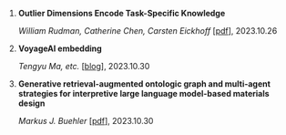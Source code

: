 1. **Outlier Dimensions Encode Task-Specific Knowledge**

    *William Rudman, Catherine Chen, Carsten Eickhoff*  [[pdf](https://arxiv.org/abs/2310.17715)], 2023.10.26
   
1. **VoyageAI embedding** 

    *Tengyu Ma, etc.*  [[blog](https://blog.voyageai.com/2023/10/29/voyage-embeddings/)], 2023.10.30

1. **Generative retrieval-augmented ontologic graph and multi-agent strategies for interpretive large language model-based materials design** 

    *Markus J. Buehler*  [[pdf](https://arxiv.org/abs/2310.19998)], 2023.10.30

